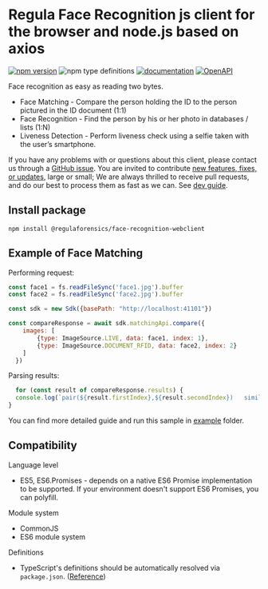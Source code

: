# Regula Face Recognition js client for the browser and node.js based on axios

[![npm version](https://img.shields.io/npm/v/@regulaforensics/face-recognition-webclient?color=yellow&style=flat-square)](https://www.npmjs.com/package/@regulaforensics/face-recognition-webclient)
![npm type definitions](https://img.shields.io/npm/types/typescript?style=flat-square&collor=858df6)
[![documentation](https://img.shields.io/badge/docs-en-f6858d?style=flat-square)](https://support.regulaforensics.com/hc/en-us/articles/115000916306-Documentation)
[![OpenAPI](https://img.shields.io/badge/OpenAPI-defs-0a8c42?style=flat-square)](https://github.com/regulaforensics/FaceRecognition-web-openapi)


Face recognition as easy as reading two bytes.

 - Face Matching - Compare the person holding the ID to the person pictured in the ID document (1:1)
 - Face Recognition - Find the person by his or her photo in databases / lists (1:N)
 - Liveness Detection - Perform liveness check using a selfie taken with the user’s smartphone.

If you have any problems with or questions about this client, please contact us
through a [GitHub issue](https://github.com/regulaforensics/FaceRecognition-web-js-client/issues).
You are invited to contribute [new features, fixes, or updates](https://github.com/regulaforensics/FaceRecognition-web-js-client/issues?q=is%3Aissue+is%3Aopen+label%3A%22help+wanted%22), large or small; We are always thrilled to receive pull requests, and do our best to process them as fast as we can. See [dev guide](./dev.md).

## Install package

```
npm install @regulaforensics/face-recognition-webclient
```
## Example of Face Matching

Performing request:

```js
const face1 = fs.readFileSync('face1.jpg').buffer
const face2 = fs.readFileSync('face2.jpg').buffer

const sdk = new Sdk({basePath: "http://localhost:41101"})

const compareResponse = await sdk.matchingApi.compare({
    images: [
        {type: ImageSource.LIVE, data: face1, index: 1},
        {type: ImageSource.DOCUMENT_RFID, data: face2, index: 2}
    ]
  })
```

Parsing results:
```js
  for (const result of compareResponse.results) {
  console.log(`pair(${result.firstIndex},${result.secondIndex})   similarity: ${result.similarity}`)
}
```

You can find more detailed guide and run this sample in [example](./example/README.md) folder.

## Compatibility

Language level
* ES5, ES6.Promises - depends on a native ES6 Promise implementation to be supported. If your environment doesn't support ES6 Promises, you can polyfill.

Module system
* CommonJS
* ES6 module system

Definitions
* TypeScript's definitions should be automatically resolved via `package.json`. ([Reference](http://www.typescriptlang.org/docs/handbook/typings-for-npm-packages.html))
